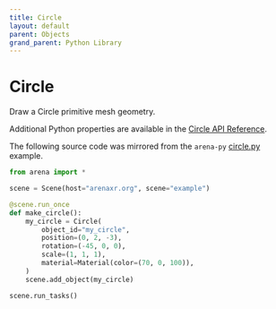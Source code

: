 ```yaml
---
title: Circle
layout: default
parent: Objects
grand_parent: Python Library
---
```


# Circle

Draw a Circle primitive mesh geometry.

Additional Python properties are available in the [Circle API Reference](/content/python-api/objects/circle).

The following source code was mirrored from the `arena-py` [circle.py](https://github.com/arenaxr/arena-py/blob/master/examples/objects/circle.py) example.

```python
from arena import *

scene = Scene(host="arenaxr.org", scene="example")

@scene.run_once
def make_circle():
    my_circle = Circle(
        object_id="my_circle",
        position=(0, 2, -3),
        rotation=(-45, 0, 0),
        scale=(1, 1, 1),
        material=Material(color=(70, 0, 100)),
    )
    scene.add_object(my_circle)

scene.run_tasks()
```
